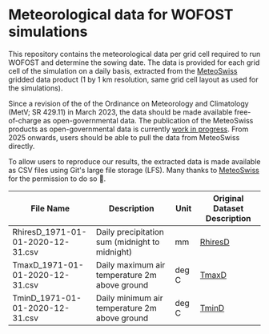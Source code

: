 # Meteorological data for WOFOST simulations

This repository contains the meteorological data per grid cell required to run WOFOST and determine the sowing date.
The data is provided for each grid cell of the simulation on a daily basis, extracted from the [MeteoSwiss](https://www.meteoschweiz.admin.ch/klima/klima-der-schweiz/raeumliche-klimaanalysen.html) gridded data
product (1 by 1 km resolution, same grid cell layout as used for the simulations).

Since a revision of the of the Ordinance on Meteorology and Climatology (MetV; SR 429.11) in March 2023, the data should be made available free-of-charge as open-governmental data. The publication of the MeteoSwiss products as open-governmental data is currently [work in progress](https://github.com/MeteoSwiss/publication-opendata). From 2025 onwards, users should be able to pull the data from MeteoSwiss directly.

To allow users to reproduce our results, the extracted data is made available as CSV files using Git's large file storage (LFS). Many thanks to [MeteoSwiss](https://www.meteoswiss.admin.ch/#tab=forecast-map) for the permission to do so 🙏.

| File Name | Description | Unit | Original Dataset Description
| --------- | ----------- | ---- | ----------------------------- |
| RhiresD_1971-01-01-2020-12-31.csv | Daily precipitation sum (midnight to midnight) | mm | [RhiresD](https://www.meteoschweiz.admin.ch/dam/jcr:4f51f0f1-0fe3-48b5-9de0-15666327e63c/ProdDoc_RhiresD.pdf) |
| TmaxD_1971-01-01-2020-12-31.csv | Daily maximum air temperature 2m above ground | deg C | [TmaxD](https://www.meteoschweiz.admin.ch/dam/jcr:818a4d17-cb0c-4e8b-92c6-1a1bdf5348b7/ProdDoc_TabsD.pdf) |
| TminD_1971-01-01-2020-12-31.csv | Daily minimum air temperature 2m above ground | deg C | [TminD](https://www.meteoschweiz.admin.ch/dam/jcr:818a4d17-cb0c-4e8b-92c6-1a1bdf5348b7/ProdDoc_TabsD.pdf) |
